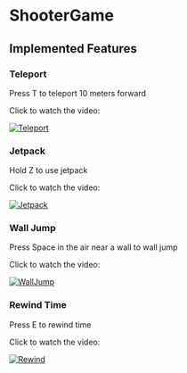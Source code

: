 # ShooterGame

## Implemented Features

### Teleport
Press T to teleport 10 meters forward

Click to watch the video:

[![Teleport](https://img.youtube.com/vi/b_DwNLerygU/maxresdefault.jpg)](https://youtu.be/b_DwNLerygU)

### Jetpack
Hold Z to use jetpack

Click to watch the video:

[![Jetpack](https://img.youtube.com/vi/08K6U816Pzg/maxresdefault.jpg)](https://youtu.be/08K6U816Pzg)


### Wall Jump
Press Space in the air near a wall to wall jump

Click to watch the video:

[![WallJump](https://img.youtube.com/vi/qDOEh8MGV-k/maxresdefault.jpg)](https://youtu.be/qDOEh8MGV-k)


### Rewind Time
Press E to rewind time

Click to watch the video:

[![Rewind](https://img.youtube.com/vi/dRJYtvIA8os/maxresdefault.jpg)](https://youtu.be/dRJYtvIA8os)

